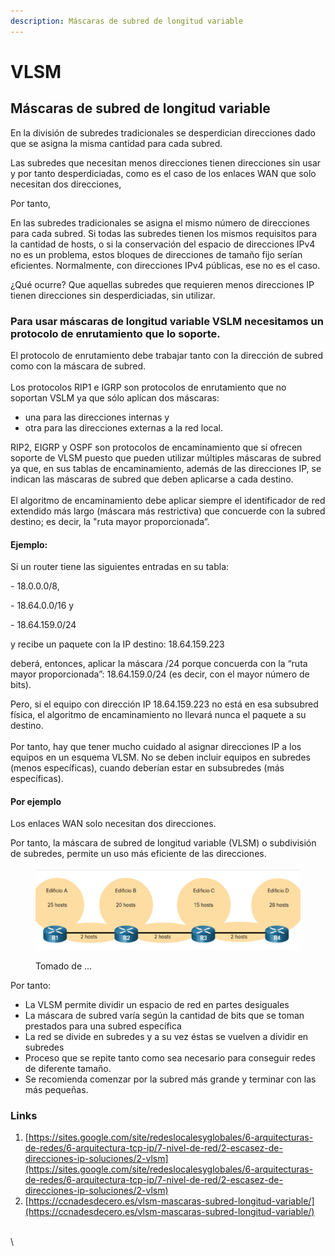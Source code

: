 ```yaml
---
description: Máscaras de subred de longitud variable
---
```


# VLSM

## Máscaras de subred de longitud variable

En la división de subredes tradicionales se desperdician direcciones dado que se asigna la misma cantidad para cada subred.

Las subredes que necesitan menos direcciones tienen direcciones sin usar y por tanto desperdiciadas, como es el caso de los enlaces WAN que solo necesitan dos direcciones,

Por tanto,

En las subredes tradicionales se asigna el mismo número de direcciones para cada subred. Si todas las subredes tienen los mismos requisitos para la cantidad de hosts, o si la conservación del espacio de direcciones IPv4 no es un problema, estos bloques de direcciones de tamaño fijo serían eficientes. Normalmente, con direcciones IPv4 públicas, ese no es el caso.

¿Qué ocurre? Que aquellas subredes que requieren menos direcciones IP tienen direcciones sin desperdiciadas, sin utilizar.

### Para usar máscaras de longitud variable VSLM necesitamos un protocolo de enrutamiento que lo soporte.

El protocolo de enrutamiento debe trabajar tanto con la dirección de subred como con la máscara de subred.\
\
Los protocolos RIP1 e IGRP son protocolos de enrutamiento que no soportan VSLM ya que sólo aplican dos máscaras:

* una para las direcciones internas y
* otra para las direcciones externas a la red local.

RIP2, EIGRP y OSPF son protocolos de encaminamiento que sí ofrecen soporte de VLSM puesto que pueden utilizar múltiples máscaras de subred ya que, en sus tablas de encaminamiento, además de las direcciones IP, se indican las máscaras de subred que deben aplicarse a cada destino.\
\
El algoritmo de encaminamiento debe aplicar siempre el identificador de red extendido más largo (máscara más restrictiva) que concuerde con la subred destino; es decir, la "ruta mayor proporcionada”.

#### Ejemplo:

Si un router tiene las siguientes entradas en su tabla:

\- 18.0.0.0/8,

\- 18.64.0.0/16 y&#x20;

\- 18.64.159.0/24

y recibe un paquete con la IP destino: 18.64.159.223

deberá, entonces, aplicar la máscara /24 porque concuerda con la “ruta mayor proporcionada”: 18.64.159.0/24 (es decir, con el mayor número de bits).

Pero, si el equipo con dirección IP 18.64.159.223 no está en esa subsubred física, el algoritmo de encaminamiento no llevará nunca el paquete a su destino.\
\
Por tanto, hay que tener mucho cuidado al asignar direcciones IP a los equipos en un esquema VLSM. No se deben incluir equipos en subredes (menos específicas), cuando deberían estar en subsubredes (más específicas).

#### Por ejemplo

Los enlaces WAN solo necesitan dos direcciones.

Por tanto, la máscara de subred de longitud variable (VLSM) o subdivisión de subredes, permite un uso más eficiente de las direcciones.

<figure><img src="../../../.gitbook/assets/image (364).png" alt=""><figcaption><p>Tomado de ...</p></figcaption></figure>

Por tanto:

* La VLSM permite dividir un espacio de red en partes desiguales
* La máscara de subred varía según la cantidad de bits que se toman prestados para una subred específica
* La red se divide en subredes y a su vez éstas se vuelven a dividir en subredes
* Proceso que se repite tanto como sea necesario para conseguir redes de diferente tamaño.
* Se recomienda comenzar por la subred más grande y terminar con las más pequeñas.

### Links

1. [https://sites.google.com/site/redeslocalesyglobales/6-arquitecturas-de-redes/6-arquitectura-tcp-ip/7-nivel-de-red/2-escasez-de-direcciones-ip-soluciones/2-vlsm](https://sites.google.com/site/redeslocalesyglobales/6-arquitecturas-de-redes/6-arquitectura-tcp-ip/7-nivel-de-red/2-escasez-de-direcciones-ip-soluciones/2-vlsm)
2. [https://ccnadesdecero.es/vlsm-mascaras-subred-longitud-variable/](https://ccnadesdecero.es/vlsm-mascaras-subred-longitud-variable/)

\
\
